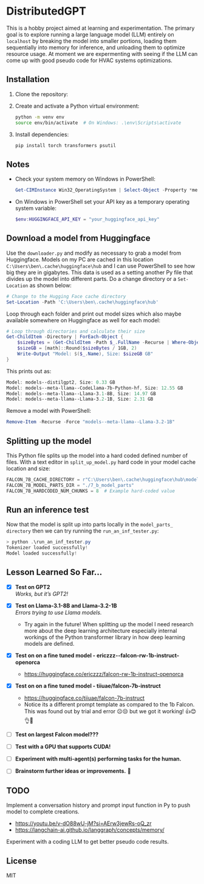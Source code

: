 # DistributedGPT

This is a hobby project aimed at learning and experimentation. The primary goal is to explore running a large language model (LLM) entirely on `localhost` by breaking the model into smaller portions, loading them sequentially into memory for inference, and unloading them to optimize resource usage. At moment we are expermenting with seeing if the LLM can come up with good pseudo code for HVAC systems optimizations.

## Installation

1. Clone the repository:

2. Create and activate a Python virtual environment:
   ```bash
   python -m venv env
   source env/bin/activate  # On Windows: .\env\Scripts\activate
   ```

3. Install dependencies:
   ```bash
   pip install torch transformers psutil
   ```

## Notes

- Check your system memory on Windows in PowerShell:
   ```powershell
   Get-CIMInstance Win32_OperatingSystem | Select-Object -Property *memory*
   ```

- On Windows in PowerShell set your API key as a temporary operating system variable:
   ```powershell
   $env:HUGGINGFACE_API_KEY = "your_huggingface_api_key"
   ```

## Download a model from Huggingface

Use the `downloader.py` and modify as necessary to grab a model from Huggingface. Models on my PC are cached in this location `C:\Users\ben\.cache\huggingface\hub` and I can use PowerShell to see how big they are in gigabytes.
This data is used as a setting another Py file that divides up the model into different parts. Do a change directory or a `Set-Location` as shown below:

```powershell
# Change to the Hugging Face cache directory
Set-Location -Path 'C:\Users\ben\.cache\huggingface\hub'
```

Loop through each folder and print out model sizes which also maybe available somewhere on Huggingface as well for each model:

```powershell
# Loop through directories and calculate their size
Get-ChildItem -Directory | ForEach-Object {
    $sizeBytes = (Get-ChildItem -Path $_.FullName -Recurse | Where-Object { $_.PSIsContainer -eq $false } | Measure-Object -Property Length -Sum).Sum
    $sizeGB = [math]::Round($sizeBytes / 1GB, 2)
    Write-Output "Model: $($_.Name), Size: $sizeGB GB"
}
```

This prints out as:

```powershell
Model: models--distilgpt2, Size: 0.33 GB
Model: models--meta-llama--CodeLlama-7b-Python-hf, Size: 12.55 GB
Model: models--meta-llama--Llama-3.1-8B, Size: 14.97 GB
Model: models--meta-llama--Llama-3.2-1B, Size: 2.31 GB
```

Remove a model with PowerShell:

```powershell
Remove-Item -Recurse -Force "models--meta-llama--Llama-3.2-1B"
```

## Splitting up the model 

This Python file splits up the model into a hard coded defined number of files. With a text editor in `split_up_model.py` hard code in your model cache location and size:
```python
FALCON_7B_CACHE_DIRECTORY = r"C:\Users\ben\.cache\huggingface\hub\models--tiiuae--falcon-7b-instruct\snapshots\8782b5c5d8c9290412416618f36a133653e85285"
FALCON_7B_MODEL_PARTS_DIR = "./7_b_model_parts"
FALCON_7B_HARDCODED_NUM_CHUNKS = 8  # Example hard-coded value
```

## Run an inference test

Now that the model is split up into parts locally in the `model_parts_ directory` then we can try running the `run_an_inf_tester.py`:

```powershell
> python .\run_an_inf_tester.py
Tokenizer loaded successfully!
Model loaded successfully!
```

## Lesson Learned So Far...

- [x] **Test on GPT2**  
  *Works, but it’s GPT2!*
  
- [x] **Test on Llama-3.1-8B and Llama-3.2-1B**  
  *Errors trying to use Llama models.*
  * Try again in the future! When splitting up the model I need research more about the deep learning architecture especially internal workings of the Python transformer library in how deep learning models are defined.

- [x] **Test on on a fine tuned model - ericzzz--falcon-rw-1b-instruct-openorca**
  * https://huggingface.co/ericzzz/falcon-rw-1b-instruct-openorca

- [x] **Test on on a fine tuned model - tiiuae/falcon-7b-instruct**
  * https://huggingface.co/tiiuae/falcon-7b-instruct
  * Notice its a different prompt template as compared to the 1b Falcon. This was found out by trial and error ☹️😒 but we got it working! 👍😊👌💪

- [ ] **Test on largest Falcon model???**

- [ ] **Test with a GPU that supports CUDA!**

- [ ] **Experiment with multi-agent(s) performing tasks for the human.**

- [ ] **Brainstorm further ideas or improvements.** 🤔

## TODO
Implement a conversation history and prompt input function in Py to push model to complete creations.
* https://youtu.be/v-dO88wU-jM?si=AErw3jewRs-oQ_zr
* https://langchain-ai.github.io/langgraph/concepts/memory/

Experiment with a coding LLM to get better pseudo code results.

## License

MIT